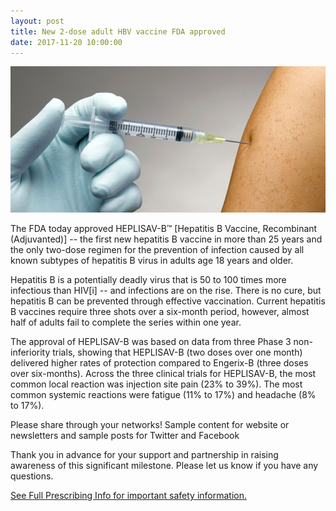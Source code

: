 ```yaml
---
layout: post
title: New 2-dose adult HBV vaccine FDA approved
date: 2017-11-20 10:00:00
---
```


![](/assets/images/new-2-dose-adult-hbv-vaccine-fda-approved.jpg)

The FDA today approved HEPLISAV-B™ [Hepatitis B Vaccine, Recombinant (Adjuvanted)] -- the first new hepatitis B vaccine in more than 25 years and the only two-dose regimen for the prevention of infection caused by all known subtypes of hepatitis B virus in adults age 18 years and older. 

Hepatitis B is a potentially deadly virus that is 50 to 100 times more infectious than HIV[i] -- and infections are on the rise. There is no cure, but hepatitis B can be prevented through effective vaccination.  Current hepatitis B vaccines require three shots over a six-month period, however, almost half of adults fail to complete the series within one year.

The approval of HEPLISAV-B was based on data from three Phase 3 non-inferiority trials, showing that HEPLISAV-B (two doses over one month) delivered higher rates of protection compared to Engerix-B (three doses over six-months). Across the three clinical trials for HEPLISAV-B, the most common local reaction was injection site pain (23% to 39%). The most common systemic reactions were fatigue (11% to 17%) and headache (8% to 17%).

Please share through your networks! Sample content for website or newsletters and sample posts for Twitter and Facebook
 
Thank you in advance for your support and partnership in raising awareness of this significant milestone.  Please let us know if you have any questions.

[See Full Prescribing Info for important safety information.](https://jumpshare.com/v/y4GP6YdTVXfyeuTYXDAT)